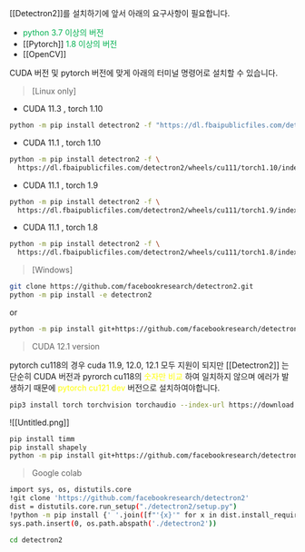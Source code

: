 [[Detectron2]]를 설치하기에 앞서 아래의 요구사항이 필요합니다.

- <font color="#00b050">python 3.7 이상의 버전</font>
- [[Pytorch]] <font color="#00b050">1.8 이상의 버전</font>
- [[OpenCV]] 

CUDA 버전 및 pytorch 버전에 맞게 아래의 터미널 명령어로 설치할 수 있습니다.

> [Linux only]
- CUDA 11.3 , torch 1.10
```bash
python -m pip install detectron2 -f "https://dl.fbaipublicfiles.com/detectron2/wheels/cu113/torch1.10/index.html"
```

- CUDA 11.1 , torch 1.10
```bash
python -m pip install detectron2 -f \
  https://dl.fbaipublicfiles.com/detectron2/wheels/cu111/torch1.10/index.html
```

- CUDA 11.1 , torch 1.9
```bash
python -m pip install detectron2 -f \
  https://dl.fbaipublicfiles.com/detectron2/wheels/cu111/torch1.9/index.html
```

- CUDA 11.1 , torch 1.8
```bash
python -m pip install detectron2 -f \
  https://dl.fbaipublicfiles.com/detectron2/wheels/cu111/torch1.8/index.html
```


> [Windows]

```bash
git clone https://github.com/facebookresearch/detectron2.git
python -m pip install -e detectron2
```

or

```bash
python -m pip install git+https://github.com/facebookresearch/detectron2.git
```


> CUDA 12.1 version

pytorch cu118의 경우 cuda 11.9, 12.0, 12.1 모두 지원이 되지만 [[Detectron2]] 는 단순히 CUDA 버전과 pyrorch cu118의 <font color="#ffff00">숫자만 비교</font> 하여 일치하지 않으며 에러가 발생하기 때문에 <font color="#ffff00">pytorch cu121 dev</font> 버전으로 설치하여야합니다.

```bash
pip3 install torch torchvision torchaudio --index-url https://download.pytorch.org/whl/nightly/cu121
```

![[Untitled.png]]

```bash
pip install timm 
pip install shapely 
python -m pip install git+https://github.com/facebookresearch/detectron2.git
```

> Google colab

```bash
import sys, os, distutils.core
!git clone 'https://github.com/facebookresearch/detectron2'
dist = distutils.core.run_setup("./detectron2/setup.py")
!python -m pip install {' '.join([f"'{x}'" for x in dist.install_requires])}
sys.path.insert(0, os.path.abspath('./detectron2'))
```

```bash
cd detectron2
```
